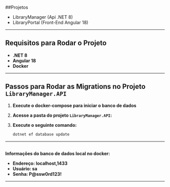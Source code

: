
##Projetos

- LibraryManager (Api .NET 8)
- LibraryPortal (Front-End Angular 18)

---

## Requisitos para Rodar o Projeto

- **.NET 8**
- **Angular 18**
- **Docker**

---

## Passos para Rodar as Migrations no Projeto `LibraryManager.API`

1. **Execute o docker-compose para iniciar o banco de dados**

2. **Acesse a pasta do projeto `LibraryManager.API`:**

3. **Execute o seguinte comando:**

     ```bash
     dotnet ef database update
     ```

---

##

**Informações do banco de dados local no docker:**

- **Endereço: localhost,1433**
- **Usuário: sa**
- **Senha: P@ssw0rd123!**

---
